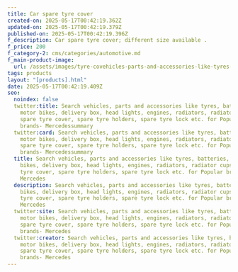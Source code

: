 ```yaml
---
title: Car spare tyre cover
created-on: 2025-05-17T00:42:19.362Z
updated-on: 2025-05-17T00:42:19.379Z
published-on: 2025-05-17T00:42:19.396Z
f_description: Car spare tyre cover; different size available .
f_price: 200
f_category-2: cms/categories/automotive.md
f_main-product-image:
  url: /assets/images/tyre-covehicles-parts-and-accessories-like-tyres-batteries-motor-bikes-delivery-box-head-lights-engines-radiators-radiator-cups-spare-tyre-cover-spare-tyre-holders-spare-tyre-lock-etc.-for-popular-brands-mercedes.jpg
tags: products
layout: "[products].html"
date: 2025-05-17T00:42:19.409Z
seo:
  noindex: false
  twitter:title: Search vehicles, parts and accessories like tyres, batteries,
    motor bikes, delivery box, head lights, engines, radiators, radiator cups,
    spare tyre cover, spare tyre holders, spare tyre lock etc. for Popular
    brands- Mercedessummary
  twitter:card: Search vehicles, parts and accessories like tyres, batteries,
    motor bikes, delivery box, head lights, engines, radiators, radiator cups,
    spare tyre cover, spare tyre holders, spare tyre lock etc. for Popular
    brands- Mercedessummary
  title: Search vehicles, parts and accessories like tyres, batteries, motor
    bikes, delivery box, head lights, engines, radiators, radiator cups, spare
    tyre cover, spare tyre holders, spare tyre lock etc. for Popular brands-
    Mercedes
  description: Search vehicles, parts and accessories like tyres, batteries, motor
    bikes, delivery box, head lights, engines, radiators, radiator cups, spare
    tyre cover, spare tyre holders, spare tyre lock etc. for Popular brands-
    Mercedes
  twitter:site: Search vehicles, parts and accessories like tyres, batteries,
    motor bikes, delivery box, head lights, engines, radiators, radiator cups,
    spare tyre cover, spare tyre holders, spare tyre lock etc. for Popular
    brands- Mercedes
  twitter:creator: Search vehicles, parts and accessories like tyres, batteries,
    motor bikes, delivery box, head lights, engines, radiators, radiator cups,
    spare tyre cover, spare tyre holders, spare tyre lock etc. for Popular
    brands- Mercedes
---
```

